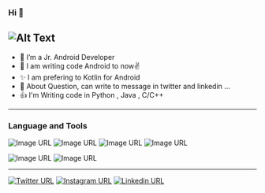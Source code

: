 ### Hi 👋

![Alt Text](https://i.giphy.com/media/10a9ikXNvR9MXe/giphy.webp)
--------------------------------------------------------------------------
- 🔭 I’m a Jr. Android Developer
- 🌱 I am writing code Android to now✌
- ✨ I am prefering to Kotlin for Android
- 💬 About Question, can write to message in twitter and linkedin ...
- 👍 I'm Writing code in Python , Java , C/C++ 
-------------------------------------------------------------------------
### Language and Tools
![Image URL](https://icons.iconarchive.com/icons/papirus-team/papirus-apps/48/python-icon.png)
![Image URL](https://img.icons8.com/color/48/000000/kotlin.png)
![Image URL](https://img.icons8.com/nolan/50/java-coffee-cup-logo.png)
![Image URL](https://img.icons8.com/color/50/000000/linux--v2.png)

![Image URL](https://img.icons8.com/color/50/000000/android-studio--v2.png)
![Image URL](https://img.icons8.com/color/50/000000/pycharm.png)

--------------------------------------------------------------------------

[![Twitter URL](https://img.icons8.com/ios/50/000000/twitter--v2.png)](https://twitter.com/Rsm_Altnts)
[![Instagram URL](https://img.icons8.com/ios/50/000000/instagram-new--v3.png)](https://www.instagram.com/rasimaltnts/)
[![Linkedin URL](https://img.icons8.com/ios/50/000000/linkedin-circled--v5.pn)](https://www.linkedin.com/in/rasim-altunta%C5%9F-8111b3197/)

